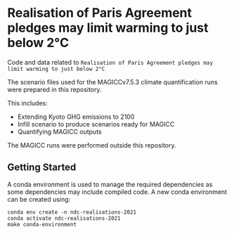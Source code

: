 # Realisation of Paris Agreement pledges may limit warming to just below 2°C

Code and data related to `Realisation of Paris Agreement pledges may limit warming to just below 2°C`

The scenario files used for the MAGICCv7.5.3 climate quantification runs were 
prepared in this repository.

This includes:
* Extending Kyoto GHG emissions to 2100
* Infill scenario to produce scenarios ready for MAGICC
* Quantifying MAGICC outputs

The MAGICC runs were performed outside this repository.

## Getting Started

A conda environment is used to manage the required dependencies as some dependencies
may include compiled code. A new conda environment can be created using:

```
conda env create -n ndc-realisations-2021
conda activate ndc-realisations-2021
make conda-environment
```
